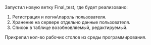 Запустил новую ветку Final_test, где будет реализовано:
1. Регистрация и логин\пароль пользователя.
2. Хранение на сервере отдельно данные пользователя.
3. Список в таблице возобновляемый, редактируемый.

Прикрепил кол-во рабочих столов из среды программирования.
